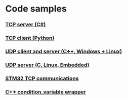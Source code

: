 # Code samples


### [TCP server (C#)](Networking/TCP/TcpServer/)  

### [TCP client (Python)](Networking/TCP/TcpHexClient/) 

### [UDP client and server (C++, Windows + Linux)](Networking/UDP/sv_client) 

### [UDP server (C, Linux, Embedded)](Networking/UDP/udp_echo_server) 

### [STM32 TCP communications](STM32/tcp_comm/)

### [C++ condition_variable wrapper](cpp/cond_variable/)





